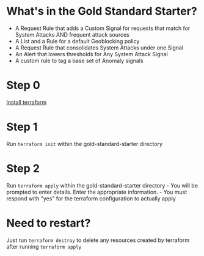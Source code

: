 # What's in the Gold Standard Starter?

* A Request Rule that adds a Custom Signal for requests that match for System Attacks AND frequent attack sources
* A List and a Rule for a default Geoblocking policy
* A Request Rule that consolidates System Attacks under one Signal 
* An Alert that lowers thresholds for Any System Attack Signal
* A custom rule to tag a base set of Anomaly signals


# Step 0
[Install terraform](https://developer.hashicorp.com/terraform/downloads)

# Step 1
Run `terraform init` within the gold-standard-starter directory

# Step 2
Run `terraform apply` within the gold-standard-starter directory
    - You will be prompted to enter details. Enter the appropriate information.
    - You must respond with "yes" for the terraform configuration to actually apply

# Need to restart?
Just run `terraform destroy` to delete any resources created by terraform after running `terraform apply`
